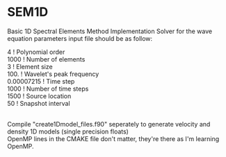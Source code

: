 # SEM1D
Basic 1D Spectral Elements Method Implementation Solver for the wave equation
parameters input file should be as follow:<br>

4                    ! Polynomial order <br>
1000                 ! Number of elements<br>
3                    ! Element size<br>
100.                 ! Wavelet's peak frequency<br>
0.00007215           ! Time step<br>
1000                 ! Number of time steps<br>
1500                 ! Source location<br>
50                   ! Snapshot interval<br>

<br>
Compile "create1Dmodel_files.f90" seperately to generate velocity and density 1D models (single precision floats)
<br> 
OpenMP lines in the CMAKE file don't matter, they're there as I'm learning OpenMP.
